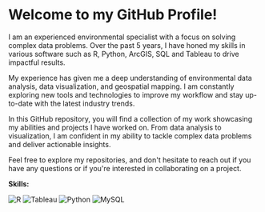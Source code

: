 # Welcome to my GitHub Profile!
I am an experienced environmental specialist with a focus on solving complex data problems. Over the past 5 years, I have honed my skills in various software such as R, Python, ArcGIS, SQL and Tableau to drive impactful results.

My experience has given me a deep understanding of environmental data analysis, data visualization, and geospatial mapping. I am constantly exploring new tools and technologies to improve my workflow and stay up-to-date with the latest industry trends.

In this GitHub repository, you will find a collection of my work showcasing my abilities and projects I have worked on. From data analysis to visualization, I am confident in my ability to tackle complex data problems and deliver actionable insights.

Feel free to explore my repositories, and don't hesitate to reach out if you have any questions or if you're interested in collaborating on a project.

**Skills:**
<p>
  <img alt="R" src="https://img.shields.io/badge/R-276DC3?logo=r&logoColor=white&style=for-the-badge" />
     <img alt="Tableau" src="https://img.shields.io/badge/Tableau-E97627?logo=Tableau&logoColor=white&style=for-the-badge" />
  <img alt="Python" src="https://img.shields.io/badge/Python-3776AB?logo=Python&logoColor=white&style=for-the-badge" />
  <img alt="MySQL" src="https://img.shields.io/badge/MySQL-3776AB?logo=MySQL&logoColor=white&style=for-the-badge" />


</p>
